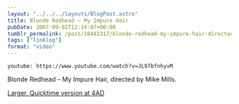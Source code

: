```yaml
---
layout: "../../../layouts/BlogPost.astro"
title: Blonde Redhead – My Impure Hair
pubDate: 2007-09-02T12:14:07+00:00
tumblr_permalink: /post/10442317/blonde-redhead-my-impure-hair-directed-by-mike
tags: ["linklog"]
format: "video"
---
```


`youtube: https://www.youtube.com/watch?v=JL97bfnhyvM`

Blonde Redhead &#8211; My Impure Hair, directed by Mike Mills.

[Larger, Quicktime version at 4AD][1]

[1]: http://4ad.com/features/mikemills/myimpurehair.html
